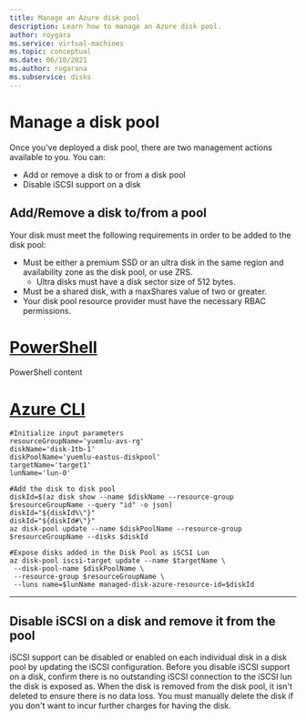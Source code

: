 ```yaml
---
title: Manage an Azure disk pool
description: Learn how to manage an Azure disk pool.
author: roygara
ms.service: virtual-machines
ms.topic: conceptual
ms.date: 06/10/2021
ms.author: rogarana
ms.subservice: disks
---
```


# Manage a disk pool

Once you've deployed a disk pool, there are two management actions available to you. You can:
- Add or remove a disk to or from a disk pool
- Disable iSCSI support on a disk


## Add/Remove a disk to/from a pool

Your disk must meet the following requirements in order to be added to the disk pool:
- Must be either a premium SSD or an ultra disk in the same region and availability zone as the disk pool, or use ZRS.
    - Ultra disks must have a disk sector size of 512 bytes.
- Must be a shared disk, with a maxShares value of two or greater.
- Your disk pool resource provider must have the necessary RBAC permissions.

# [PowerShell](#tab/azure-powershell)

PowerShell content

# [Azure CLI](#tab/azure-cli)

```azurecli
#Initialize input parameters 
resourceGroupName='yuemlu-avs-rg'
diskName='disk-1tb-1'
diskPoolName='yuemlu-eastus-diskpool'
targetName='target1'
lunName='lun-0'

#Add the disk to disk pool
diskId=$(az disk show --name $diskName --resource-group $resourceGroupName --query "id" -o json)
diskId="${diskId%\"}"
diskId="${diskId#\"}"
az disk-pool update --name $diskPoolName --resource-group $resourceGroupName --disks $diskId

#Expose disks added in the Disk Pool as iSCSI Lun
az disk-pool iscsi-target update --name $targetName \
 --disk-pool-name $diskPoolName \
 --resource-group $resourceGroupName \
 --luns name=$lunName managed-disk-azure-resource-id=$diskId
```

---

## Disable iSCSI on a disk and remove it from the pool

iSCSI support can be disabled or enabled on each individual disk in a disk pool by updating the iSCSI configuration. Before you disable iSCSI support on a disk, confirm there is no outstanding iSCSI connection to the iSCSI lun the disk is exposed as. When the disk is removed from the disk pool, it isn't deleted to ensure there is no data loss. You must manually delete the disk if you don't want to incur further charges for having the disk.